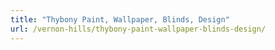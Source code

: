 ```yaml
---
title: "Thybony Paint, Wallpaper, Blinds, Design"
url: /vernon-hills/thybony-paint-wallpaper-blinds-design/
---
```

